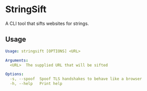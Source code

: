 # StringSift

A CLI tool that sifts websites for strings.

## Usage

```yaml
Usage: stringsift [OPTIONS] <URL>

Arguments:
  <URL>  The supplied URL that will be sifted

Options:
  -s, --spoof  Spoof TLS handshakes to behave like a browser
  -h, --help   Print help
```
